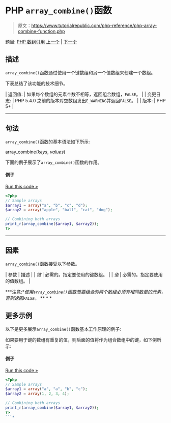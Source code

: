 # PHP `array_combine()`函数

> 原文：<https://www.tutorialrepublic.com/php-reference/php-array-combine-function.php>

题目: [PHP 数组引用](php-array-functions.php) [上一个](php-array-column-function.php) | [下一个](php-array-count-values-function.php)

## 描述

`array_combine()`函数通过使用一个键数组和另一个值数组来创建一个数组。

下表总结了该功能的技术细节。

| 返回值: | 如果每个数组的元素个数不相等，返回组合数组，`FALSE`。 |
| 变更日志: | PHP 5.4.0 之前的版本对空数组发出`E_WARNING`并返回`FALSE`。 |
| 版本: | PHP 5+ |

* * *

## 句法

`array_combine()`函数的基本语法如下所示:

array_combine(*keys*, *values*)

下面的例子展示了`array_combine()`函数的作用。

#### 例子

[Run this code »](../codelab.php?topic=php&file=combine-two-arrays "Run this code to view the output")

```php
<?php
// Sample arrays
$array1 = array("a", "b", "c", "d");
$array2 = array("apple", "ball", "cat", "dog");

// Combining both arrays
print_r(array_combine($array1, $array2));
?>
```

* * *

## 因素

`array_combine()`函数接受以下参数。

| 参数 | 描述 |
| *键* | 必需的。指定要使用的键数组。 |
| *值* | 必需的。指定要使用的值数组。 |

 ***注意:**使用`array_combine()`函数想要组合的两个数组必须有相同数量的元素，否则返回`FALSE`。*  ** * *

## 更多示例

以下是更多展示`array_combine()`函数基本工作原理的例子:

如果要用于键的数组有重复的值，则后面的值将作为组合数组中的键，如下例所示:

#### 例子

[Run this code »](../codelab.php?topic=php&file=when-keys-array-has-duplicate-values "Run this code to view the output")

```php
<?php
// Sample arrays
$array1 = array("a", "a", "b", "c");
$array2 = array(1, 2, 3, 4);

// Combining both arrays
print_r(array_combine($array1, $array2));
?>
```*